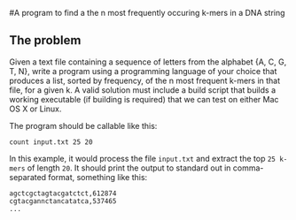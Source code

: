 #A program to find a the n most frequently occuring k-mers in a DNA string

## The problem
Given a text file containing a sequence of letters from the alphabet {A, C, G, T, N}, write a program using a programming language of your choice that produces a list, sorted by frequency, of the n most frequent k-mers in that file, for a given k. A valid solution must include a build script that builds a working executable (if building is required) that we can test on either Mac OS X or Linux.

The program should be callable like this:

`count input.txt 25 20`  

In this example, it would process the file `input.txt` and extract the top `25 k-mers` of length `20`. It should print the output to standard out in comma-separated format, something like this:

```
agctcgctagtacgatctct,612874
cgtacgannctancatatca,537465
...
```
